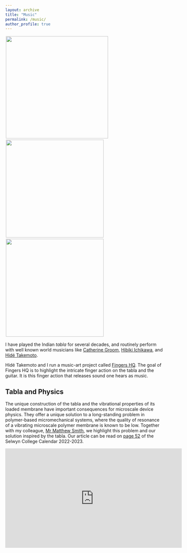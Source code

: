 ```yaml
---
layout: archive
title: "Music"
permalink: /music/
author_profile: true
---
```



<img src="https://deepak-venkateshvaran.github.io/portfolio/images/deepak-groom.png" width="324" style="padding-right: 2px; padding-left: 2px; padding-bottom: 2px; padding-top: 2px;"> <img src="https://deepak-venkateshvaran.github.io/portfolio/images/1-Tabla-Talk-28-Sept-2024.jpg" width="310" style="padding-right: 2px; padding-left: 2px; padding-bottom: 2px; padding-top: 2px;"> <img src="https://deepak-venkateshvaran.github.io/portfolio/images/2-Tabla-Talk-28-Sept-2024.jpg" width="310" style="padding-right: 2px; padding-left: 2px; padding-bottom: 2px; padding-top: 2px;">  


I have played the Indian *tabla* for several decades, and routinely perform with well known world musicians like [Catherine Groom](https://www.mus.cam.ac.uk/directory/catherine-groom), [Hibiki Ichikawa](https://hibikishamisen.com/), and [Hidé Takemoto](https://www.hideguitar.com/). 

Hidé Takemoto and I run a music-art project called [Fingers HQ](https://www.youtube.com/@FingersHQ). The goal of Fingers HQ is to highlight the intricate finger action on the tabla and the guitar. It is this finger action that releases sound one hears as music.


## Tabla and Physics

The unique construction of the tabla and the vibrational properties of its loaded membrane have important consequences for microscale device physics. They offer a unique solution to a long-standing problem in polymer-based micromechanical systems, where the quality of resonance of a vibrating microscale polymer membrane is known to be low. Together with my colleague, [Mr Matthew Smith](https://www.sel.cam.ac.uk/people/mr-matthew-smith), we highlight this problem and our solution inspired by the  tabla. Our article can be read on [page 52](https://www.sel.cam.ac.uk/sites/default/files/2023-11/Selwyn%20Calendar%202022-23.pdf#page=27) of the Selwyn College Calendar 2022-2023. 


<object data="https://www.sel.cam.ac.uk/sites/default/files/2023-11/Selwyn%20Calendar%202022-23.pdf#page=27" width="1000" height="768" type='application/pdf'></object>  

<iframe width="560" height="315" src="https://www.youtube.com/embed/XlozOFfvi8I?si=OrMUhEGmplTj5TNv" title="YouTube video player" frameborder="0" allow="accelerometer; autoplay; clipboard-write; encrypted-media; gyroscope; picture-in-picture; web-share" referrerpolicy="strict-origin-when-cross-origin" allowfullscreen></iframe>
